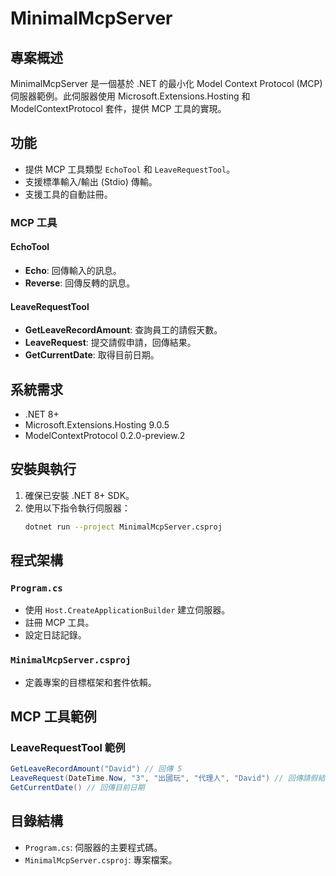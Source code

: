 # MinimalMcpServer

## 專案概述
MinimalMcpServer 是一個基於 .NET  的最小化 Model Context Protocol (MCP) 伺服器範例。此伺服器使用 Microsoft.Extensions.Hosting 和 ModelContextProtocol 套件，提供 MCP 工具的實現。

## 功能
- 提供 MCP 工具類型 `EchoTool` 和 `LeaveRequestTool`。
- 支援標準輸入/輸出 (Stdio) 傳輸。
- 支援工具的自動註冊。

### MCP 工具
#### EchoTool
- **Echo**: 回傳輸入的訊息。
- **Reverse**: 回傳反轉的訊息。

#### LeaveRequestTool
- **GetLeaveRecordAmount**: 查詢員工的請假天數。
- **LeaveRequest**: 提交請假申請，回傳結果。
- **GetCurrentDate**: 取得目前日期。

## 系統需求
- .NET 8+
- Microsoft.Extensions.Hosting 9.0.5
- ModelContextProtocol 0.2.0-preview.2

## 安裝與執行
1. 確保已安裝 .NET 8+ SDK。
2. 使用以下指令執行伺服器：
   ```bash
   dotnet run --project MinimalMcpServer.csproj
   ```

## 程式架構
### `Program.cs`
- 使用 `Host.CreateApplicationBuilder` 建立伺服器。
- 註冊 MCP 工具。
- 設定日誌記錄。

### `MinimalMcpServer.csproj`
- 定義專案的目標框架和套件依賴。

## MCP 工具範例

### LeaveRequestTool 範例
```csharp
GetLeaveRecordAmount("David") // 回傳 5
LeaveRequest(DateTime.Now, "3", "出國玩", "代理人", "David") // 回傳請假結果
GetCurrentDate() // 回傳目前日期
```

## 目錄結構
- `Program.cs`: 伺服器的主要程式碼。
- `MinimalMcpServer.csproj`: 專案檔案。
